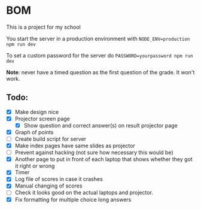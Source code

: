 # BOM

This is a project for my school

You start the server in a production environment with `NODE_ENV=production npm run dev`

To set a custom password for the server do `PASSWORD=yourpassword npm run dev`

**Note**: never have a timed question as the first question of the grade. It won't work.

## Todo:

-   [x] Make design nice
-   [x] Projector screen page
    -   [x] Show question and correct answer(s) on result projector page
-   [x] Graph of points
-   [ ] Create build script for server
-   [x] Make index pages have same slides as projector
-   [ ] Prevent against hacking (not sure how necessary this would be)
-   [x] Another page to put in front of each laptop that shows whether they got it right or wrong
-   [x] Timer
-   [x] Log file of scores in case it crashes
-   [x] Manual changing of scores
-   [ ] Check it looks good on the actual laptops and projector.
-   [x] Fix formatting for multiple choice long answers
